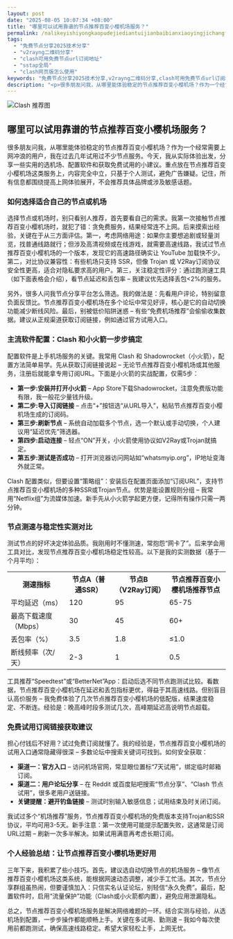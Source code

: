 ```yaml
---
layout: post
date: "2025-08-05 10:07:34 +08:00"
title: "哪里可以试用靠谱的节点推荐百变小樱机场服务？"
permalink: /nalikeyishiyongkaopudejiediantuijianbaibianxiaoyingjichangfuwu/
tags:
  - "免费节点分享2025技术分享"
  - "v2rayng二维码分享"
  - "clash可用免费节点url订阅地址"
  - "sstap全局"
  - "clash网页版怎么使用"
keywords: "免费节点分享2025技术分享,v2rayng二维码分享,clash可用免费节点url订阅地址,sstap全局,clash网页版怎么使用"
description: "<p>很多朋友问我，从哪里能体验稳定的节点推荐百变小樱机场？作为一个经常需要上网冲浪的用户，我在过去几年试用过不少节点服务。今天，我从实际体验出发，分享一些实用的选机场、配置软件和获取免费试用的小建议。重点放在节点推荐百变小樱机场这类服务上，内容完全中立，只基于个人测试，避免广告嫌疑。记住，所有信息都围绕提高上网体验展开，不会推荐具体品牌或涉及敏感话题。</p>"
---
```


![Clash 推荐图](https://clashjd.github.io/assets/img/机场节点购买.png)

## 哪里可以试用靠谱的节点推荐百变小樱机场服务？

<p>很多朋友问我，从哪里能体验稳定的节点推荐百变小樱机场？作为一个经常需要上网冲浪的用户，我在过去几年试用过不少节点服务。今天，我从实际体验出发，分享一些实用的选机场、配置软件和获取免费试用的小建议。重点放在节点推荐百变小樱机场这类服务上，内容完全中立，只基于个人测试，避免广告嫌疑。记住，所有信息都围绕提高上网体验展开，不会推荐具体品牌或涉及敏感话题。</p>
<h3>如何选择适合自己的节点或机场</h3>
<p>选择节点或机场时，别只看别人推荐，首先要看自己的需求。我第一次接触节点推荐百变小樱机场时，就犯了错：贪免费服务，结果经常连不上网。后来摸索出经验，关键在于从三方面评估。第一，考虑网络用途：如果你主要想追剧或轻量浏览，找普通线路就行；但涉及高清视频或在线游戏，就需要高速线路，我试过节点推荐百变小樱机场的一个版本，发现它的高速路径确实让 YouTube 加载快不少。第二，对比协议兼容性：有些机场只支持 SSR，但像 Trojan 或 V2Ray订阅协议安全性更高，适合对隐私要求高的用户。第三，关注稳定性评分：通过跑测速工具（如下面表格会介绍），看节点延迟和丢包率 – 我建议优先选择丢包<2%的服务。</p>
<p>另外，很多人问我节点分享平台怎么筛选。我的做法是：先看用户评论，特别留意负面反馈比。节点推荐百变小樱机场在多个论坛中常见好评，核心是它的自动切换功能减少断线风险。最后，别被低价陷阱迷惑 – 有些“免费机场推荐”会偷偷收集数据。建议从正规渠道获取订阅链接，例如通过官方试用入口。</p>
<h3>主流软件配置：Clash 和小火箭一步步搞定</h3>
<p>配置软件是上手机场服务的关键。我常用 Clash 和 Shadowrocket（小火箭），配置方法简单易学。先从获取订阅链接说起 – 无论节点推荐百变小樱机场或其他服务，注册后就能拿专用订阅URL。下面是小火箭的实战配置，仅需5步：</p>
<ul>
<li><strong>第一步:安装并打开小火箭</strong> – App Store下载Shadowrocket，注意免费版功能有限，我一般花少量钱升级。</li>
<li><strong>第二步:导入订阅链接</strong> – 点击“+”按钮选“从URL导入”，粘贴节点推荐百变小樱机场生成的订阅码。</li>
<li><strong>第三步:刷新节点</strong> – 系统自动加载多个节点，选一个默认或手动切换，个人建议用“延迟优先”筛选器。</li>
<li><strong>第四步:启动连接</strong> – 轻点“ON”开关，小火箭使用协议如V2Ray或Trojan就搞定。</li>
<li><strong>第五步:测试是否成功</strong> – 打开浏览器访问网站如“whatsmyip.org”，IP地址变海外就正常。</li>
</ul>
<p>Clash 配置类似，但要设置“策略组”：安装后在配置页面添加“订阅URL”，支持节点推荐百变小樱机场的多种SSR或Trojan节点。优势是能设置规则分组 – 我常用“Netflix组”为流媒体加速。新手先从小火箭学起更方便，记得所有操作只需一两分钟。</p>
<h3>节点测速与稳定性实测对比</h3>
<p>测试节点的好坏决定体验品质。我刚用时不懂测速，常抱怨“网卡了”。后来学会用工具对比，发现节点推荐百变小樱机场稳定性较高。以下是我的实测数据（基于一个月平均）：</p>
<table>
<tr><th>测速指标</th><th>节点A（普通SSR）</th><th>节点B（V2Ray订阅）</th><th>节点推荐百变小樱机场推荐节点</th></tr>
<tr><td>平均延迟（ms）</td><td>120</td><td>95</td><td>65-75</td></tr>
<tr><td>最高下载速度（Mbps）</td><td>30</td><td>45</td><td>60+</td></tr>
<tr><td>丢包率（%）</td><td>3.5</td><td>1.8</td><td>≤1.0</td></tr>
<tr><td>断线频率（次/天）</td><td>2-3</td><td>1</td><td>0.5</td></tr>
</table>
<p>工具推荐“Speedtest”或“BetterNet”App：启动后选不同节点跑测试比较。看数据，节点推荐百变小樱机场在延迟和丢包指标更优，得益于其高速线路。但别盲目认高价服务 – 我免费体验了几次节点推荐百变小樱机场的低配版，结果速度稳定、不断连。经验是：晚高峰时段多测试几次，高峰期延迟高说明节点超载。</p>
<h3>免费试用订阅链接获取建议</h3>
<p>担心付钱后不好用？试过免费订阅就懂了。我的经验是，节点推荐百变小樱机场的试用入口通常隐藏得很深 – 多数论坛中搜索关键词可找到。如何安全获取：</p>
<ul>
<li><strong>渠道一：官方入口</strong> – 访问机场官网，常显眼位置标“7天试用”，绑定临时邮箱订阅。</li>
<li><strong>渠道二：用户论坛分享</strong> – 在 Reddit 或百度贴吧搜索“节点分享”、“Clash 节点试用”，很多老用户送链接。</li>
<li><strong>关键提醒：避开钓鱼链接</strong> – 测试时别输入敏感信息；试用结束及时关闭订阅。</li>
</ul>
<p>我试过多个“机场推荐”服务，节点推荐百变小樱机场的免费版本支持Trojan和SSR协议，平均可用3-5天。新手注意：第一次使用可能提示配置失败，这通常是订阅URL过期 – 刷新一次多半解决。如果试用满意再考虑长期订阅。</p>
<h3>个人经验总结：让节点推荐百变小樱机场更好用</h3>
<p>三年下来，我积累了些小技巧。首先，建议选自动切换节点的机场服务 – 像节点推荐百变小樱机场这类系统，能根据网速动态调整，减少手工忙活。其次，节点分享群组虽热闹，但要谨慎加入：只信实名认证论坛，别轻信“永久免费”。最后，配置软件时，启用“流量保护”功能（Clash或小火箭都内置），避免应用泄漏隐私。</p>
<p>总之，节点推荐百变小樱机场服务是解决网络难题的一环。结合实测与经验，从选机场到配置，一步步操作都能顺畅上手。关键在多试用、勤测速 – 我如今每次使用前都跑测试，确保高速线路稳定。希望大家轻松上手，上网无忧。</p>